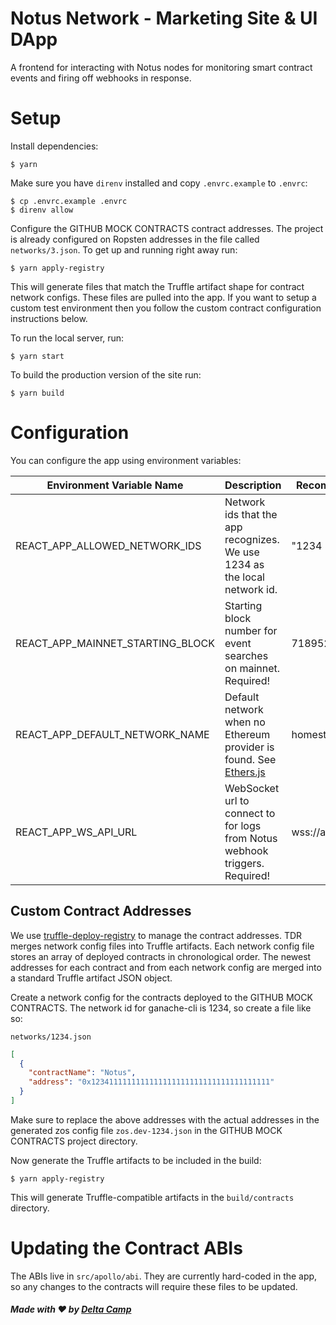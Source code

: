 # Notus Network - Marketing Site & UI DApp

A frontend for interacting with Notus nodes for monitoring smart contract events and firing off webhooks in response.

# Setup

Install dependencies:

```
$ yarn
```

Make sure you have `direnv` installed and copy `.envrc.example` to `.envrc`:

```
$ cp .envrc.example .envrc
$ direnv allow
```

Configure the GITHUB MOCK CONTRACTS contract addresses.  The project is already configured on Ropsten addresses in the file called `networks/3.json`.  To get up and running right away run:

```
$ yarn apply-registry
```

This will generate files that match the Truffle artifact shape for contract network configs.  These files are pulled into the app.  If you want to setup a custom test environment then you follow the custom contract configuration instructions below.

To run the local server, run:

```
$ yarn start
```

To build the production version of the site run:

```
$ yarn build
```

# Configuration

You can configure the app using environment variables:

| Environment Variable Name | Description | Recommended Value |
| --- | --- | --- |
| REACT_APP_ALLOWED_NETWORK_IDS | Network ids that the app recognizes.  We use 1234 as the local network id. | "1234 3 1" |
| REACT_APP_MAINNET_STARTING_BLOCK | Starting block number for event searches on mainnet.  Required! | 7189521 |
| REACT_APP_DEFAULT_NETWORK_NAME | Default network when no Ethereum provider is found. See [Ethers.js](https://docs.ethers.io/ethers.js/html/api-providers.html#connecting-to-ethereum) | homestead |
| REACT_APP_WS_API_URL | WebSocket url to connect to for logs from Notus webhook triggers.  Required! | wss://api.notus.network |

## Custom Contract Addresses

We use [truffle-deploy-registry](https://github.com/MedXProtocol/truffle-deploy-registry) to manage the contract addresses.  TDR merges network config files into Truffle artifacts.  Each network config file stores an array of deployed contracts in chronological order.  The newest addresses for each contract and from each network config are merged into a standard Truffle artifact JSON object.

Create a network config for the contracts deployed to the GITHUB MOCK CONTRACTS.  The network id for ganache-cli is 1234, so create a file like so:

`networks/1234.json`

```json
[
  {
    "contractName": "Notus",
    "address": "0x1234111111111111111111111111111111111111"
  }
]
```

Make sure to replace the above addresses with the actual addresses in the generated zos config file `zos.dev-1234.json` in the GITHUB MOCK CONTRACTS project directory.

Now generate the Truffle artifacts to be included in the build:

```
$ yarn apply-registry
```

This will generate Truffle-compatible artifacts in the `build/contracts` directory.

# Updating the Contract ABIs

The ABIs live in `src/apollo/abi`.  They are currently hard-coded in the app, so any changes to the contracts will require these files to be updated.

##### Made with :heart: by [Delta Camp](https://delta.camp)
